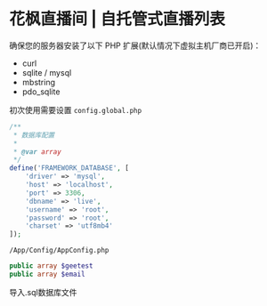 # 花枫直播间 | 自托管式直播列表

确保您的服务器安装了以下 PHP 扩展(默认情况下虚拟主机厂商已开启)：

- curl
- sqlite / mysql
- mbstring
- pdo_sqlite

初次使用需要设置
``config.global.php``
```php
/**
 * 数据库配置
 * 
 * @var array
 */
define('FRAMEWORK_DATABASE', [
    'driver' => 'mysql',
    'host' => 'localhost',
    'port' => 3306,
    'dbname' => 'live',
    'username' => 'root',
    'password' => 'root',
    'charset' => 'utf8mb4'
]);
```

``/App/Config/AppConfig.php``
```php
public array $geetest
public array $email
```

导入.sql数据库文件
